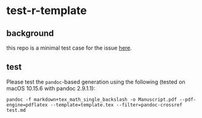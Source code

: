 # test-r-template

## background

this repo is a minimal test case for the issue [here](https://github.com/rstudio/rticles/issues/273).

## test
Please test the `pandoc`-based generation using the following (tested on macOS 10.15.6 with pandoc 2.9.1.1):
```
pandoc -f markdown+tex_math_single_backslash -o Manuscript.pdf --pdf-engine=pdflatex --template=template.tex --filter=pandoc-crossref test.md
```
